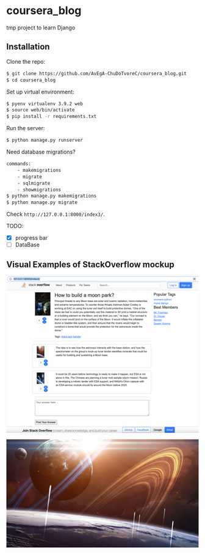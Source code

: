 # coursera_blog
tmp project to learn Django

## Installation

Clone the repo:
```bash
$ git clone https://github.com/AvEgA-ChuDoTvoreC/coursera_blog.git
$ cd coursera_blog
```
Set up virtual environment:
```bash
$ pyenv virtualenv 3.9.2 web
$ source web/bin/activate
$ pip install -r requirements.txt
```
Run the server:
```bash
$ python manage.py runserver
```
Need database migrations?
```bash
commands:
    - makemigrations
    - migrate
    - sqlmigrate
    - showmigrations
$ python manage.py makemigrations
$ python manage.py migrate
```

Check ```http://127.0.0.1:8000/index3/```.

TODO: 
 - [x] progress bar
 - [ ] DataBase

## Visual Examples of StackOverflow mockup


![stackoverflow_mockup](https://github.com/AvEgA-ChuDoTvoreC/coursera_blog/blob/main/core/static/core/img/stackoverflow_mockup.png)

![stackoverflow_mockup2](https://github.com/AvEgA-ChuDoTvoreC/coursera_blog/blob/main/core/static/core/img/space_yellow.jpg)


## 


